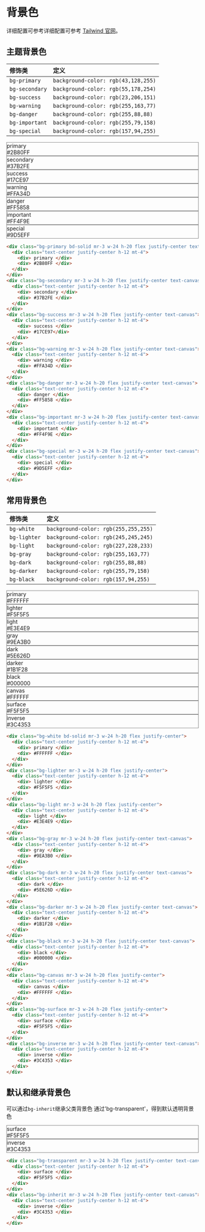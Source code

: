 # 背景色

详细配置可参考详细配置可参考 [Tailwind 官网](https://www.tailwindcss.cn/docs/container)。

## 主题背景色

 | 修饰类        | 定义  |
 |:------------- |:----- |
 | `bg-primary`     | `background-color: rgb(43,128,255)`|
 | `bg-secondary`   | `background-color: rgb(55,178,254)`|
 | `bg-success`     | `background-color: rgb(23,206,151)`|
 | `bg-warning`     | `background-color: rgb(255,163,77)`|
 | `bg-danger`      | `background-color: rgb(255,88,88)`|
 | `bg-important`   | `background-color: rgb(255,79,158)`|
 | `bg-special`     | `background-color: rgb(157,94,255)`|

<Example class="flex flex-wrap gap-3">
  <div class="bg-primary bd-solid mr-3 w-24 h-20 flex justify-center text-canvas">
    <div class="text-center justify-center h-12 mt-4">
      <div> primary </div>
      <div> #2B80FF </div>
    </div>
  </div>
  <div class="bg-secondary mr-3 w-24 h-20 flex justify-center text-canvas">
    <div class="text-center justify-center h-12 mt-4">
      <div> secondary </div>
      <div> #37B2FE </div>
    </div>
  </div>
  <div class="bg-success mr-3 w-24 h-20 flex justify-center text-canvas">
    <div class="text-center justify-center h-12 mt-4">
      <div> success </div>
      <div> #17CE97</div>
    </div>
  </div>
  <div class="bg-warning mr-3 w-24 h-20 flex justify-center text-canvas">
    <div class="text-center justify-center h-12 mt-4">
      <div> warning </div>
      <div> #FFA34D </div>
    </div>
  </div>
  <div class="bg-danger mr-3 w-24 h-20 flex justify-center text-canvas">
    <div class="text-center justify-center h-12 mt-4">
      <div> danger </div>
      <div> #FF5858 </div>
    </div>
  </div>
  <div class="bg-important mr-3 w-24 h-20 flex justify-center text-canvas">
    <div class="text-center justify-center h-12 mt-4">
      <div> important </div>
      <div> #FF4F9E </div>
    </div>
  </div>
  <div class="bg-special mr-3 w-24 h-20 flex justify-center text-canvas">
    <div class="text-center justify-center h-12 mt-4">
      <div> special </div>
      <div> #9D5EFF </div>
    </div>
  </div>
</Example>

```html
<div class="bg-primary bd-solid mr-3 w-24 h-20 flex justify-center text-canvas">
  <div class="text-center justify-center h-12 mt-4">
    <div> primary </div>
    <div> #2B80FF </div>
  </div>
</div>
<div class="bg-secondary mr-3 w-24 h-20 flex justify-center text-canvas">
  <div class="text-center justify-center h-12 mt-4">
    <div> secondary </div>
    <div> #37B2FE </div>
  </div>
</div>
<div class="bg-success mr-3 w-24 h-20 flex justify-center text-canvas">
  <div class="text-center justify-center h-12 mt-4">
    <div> success </div>
    <div> #17CE97</div>
  </div>
</div>
<div class="bg-warning mr-3 w-24 h-20 flex justify-center text-canvas">
  <div class="text-center justify-center h-12 mt-4">
    <div> warning </div>
    <div> #FFA34D </div>
  </div>
</div>
<div class="bg-danger mr-3 w-24 h-20 flex justify-center text-canvas">
  <div class="text-center justify-center h-12 mt-4">
    <div> danger </div>
    <div> #FF5858 </div>
  </div>
</div>
<div class="bg-important mr-3 w-24 h-20 flex justify-center text-canvas">
  <div class="text-center justify-center h-12 mt-4">
    <div> important </div>
    <div> #FF4F9E </div>
  </div>
</div>
<div class="bg-special mr-3 w-24 h-20 flex justify-center text-canvas">
  <div class="text-center justify-center h-12 mt-4">
    <div> special </div>
    <div> #9D5EFF </div>
  </div>
</div>
```

## 常用背景色
  | 修饰类        | 定义  |
  |:------------- |:----- |
  | `bg-white`       | `background-color: rgb(255,255,255)`|
  | `bg-lighter`     | `background-color: rgb(245,245,245)`|
  | `bg-light`       | `background-color: rgb(227,228,233)`|
  | `bg-gray`     | `background-color: rgb(255,163,77)`|
  | `bg-dark`      | `background-color: rgb(255,88,88)`|
  | `bg-darker`   | `background-color: rgb(255,79,158)`|
  | `bg-black`     | `background-color: rgb(157,94,255)`|

<Example class="flex flex-wrap gap-3">
  <div class="bg-white bd-solid mr-3 w-24 h-20 flex justify-center">
    <div class="text-center justify-center h-12 mt-4">
      <div> primary </div>
      <div> #FFFFFF </div>
    </div>
  </div>
  <div class="bg-lighter mr-3 w-24 h-20 flex justify-center">
    <div class="text-center justify-center h-12 mt-4">
      <div> lighter </div>
      <div> #F5F5F5 </div>
    </div>
  </div>
  <div class="bg-light mr-3 w-24 h-20 flex justify-center">
    <div class="text-center justify-center h-12 mt-4">
      <div> light </div>
      <div> #E3E4E9 </div>
    </div>
  </div>
  <div class="bg-gray mr-3 w-24 h-20 flex justify-center text-canvas">
    <div class="text-center justify-center h-12 mt-4">
      <div> gray </div>
      <div> #9EA3B0 </div>
    </div>
  </div>
  <div class="bg-dark mr-3 w-24 h-20 flex justify-center text-canvas">
    <div class="text-center justify-center h-12 mt-4">
      <div> dark </div>
      <div> #5E626D </div>
    </div>
  </div>
  <div class="bg-darker mr-3 w-24 h-20 flex justify-center text-canvas">
    <div class="text-center justify-center h-12 mt-4">
      <div> darker </div>
      <div> #1B1F28 </div>
    </div>
  </div>
  <div class="bg-black mr-3 w-24 h-20 flex justify-center text-canvas">
    <div class="text-center justify-center h-12 mt-4">
      <div> black </div>
      <div> #000000 </div>
    </div>
  </div>
  <div class="bg-canvas mr-3 w-24 h-20 flex justify-center">
    <div class="text-center justify-center h-12 mt-4">
      <div> canvas </div>
      <div> #FFFFFF </div>
    </div>
  </div>
  <div class="bg-surface mr-3 w-24 h-20 flex justify-center">
    <div class="text-center justify-center h-12 mt-4">
      <div> surface </div>
      <div> #F5F5F5 </div>
    </div>
  </div>
  <div class="bg-inverse mr-3 w-24 h-20 flex justify-center text-canvas">
    <div class="text-center justify-center h-12 mt-4">
      <div> inverse </div>
      <div> #3C4353 </div>
    </div>
  </div>
</Example>

```html
<div class="bg-white bd-solid mr-3 w-24 h-20 flex justify-center">
  <div class="text-center justify-center h-12 mt-4">
    <div> primary </div>
    <div> #FFFFFF </div>
  </div>
</div>
<div class="bg-lighter mr-3 w-24 h-20 flex justify-center">
  <div class="text-center justify-center h-12 mt-4">
    <div> lighter </div>
    <div> #F5F5F5 </div>
  </div>
</div>
<div class="bg-light mr-3 w-24 h-20 flex justify-center">
  <div class="text-center justify-center h-12 mt-4">
    <div> light </div>
    <div> #E3E4E9 </div>
  </div>
</div>
<div class="bg-gray mr-3 w-24 h-20 flex justify-center text-canvas">
  <div class="text-center justify-center h-12 mt-4">
    <div> gray </div>
    <div> #9EA3B0 </div>
  </div>
</div>
<div class="bg-dark mr-3 w-24 h-20 flex justify-center text-canvas">
  <div class="text-center justify-center h-12 mt-4">
    <div> dark </div>
    <div> #5E626D </div>
  </div>
</div>
<div class="bg-darker mr-3 w-24 h-20 flex justify-center text-canvas">
  <div class="text-center justify-center h-12 mt-4">
    <div> darker </div>
    <div> #1B1F28 </div>
  </div>
</div>
<div class="bg-black mr-3 w-24 h-20 flex justify-center text-canvas">
  <div class="text-center justify-center h-12 mt-4">
    <div> black </div>
    <div> #000000 </div>
  </div>
</div>
<div class="bg-canvas mr-3 w-24 h-20 flex justify-center">
  <div class="text-center justify-center h-12 mt-4">
    <div> canvas </div>
    <div> #FFFFFF </div>
  </div>
</div>
<div class="bg-surface mr-3 w-24 h-20 flex justify-center">
  <div class="text-center justify-center h-12 mt-4">
    <div> surface </div>
    <div> #F5F5F5 </div>
  </div>
</div>
<div class="bg-inverse mr-3 w-24 h-20 flex justify-center text-canvas">
  <div class="text-center justify-center h-12 mt-4">
    <div> inverse </div>
    <div> #3C4353 </div>
  </div>
</div>
```

## 默认和继承背景色

可以通过`bg-inherit`继承父类背景色 通过'bg-transparent'，得到默认透明背景色 

<Example class="flex gap-3 bg-gray">
  <div class="bg-transparent mr-3 w-24 h-20 flex justify-center text-canvas">
    <div class="text-center justify-center h-12 mt-4">
      <div> surface </div>
      <div> #F5F5F5 </div>
    </div>
  </div>
  <div class="bg-inherit mr-3 w-24 h-20 flex justify-center text-canvas">
    <div class="text-center justify-center h-12 mt-4">
      <div> inverse </div>
      <div> #3C4353 </div>
    </div>
  </div>
</Example>

```html
<div class="bg-transparent mr-3 w-24 h-20 flex justify-center text-canvas">
  <div class="text-center justify-center h-12 mt-4">
    <div> surface </div>
    <div> #F5F5F5 </div>
  </div>
</div>
<div class="bg-inherit mr-3 w-24 h-20 flex justify-center text-canvas">
  <div class="text-center justify-center h-12 mt-4">
    <div> inverse </div>
    <div> #3C4353 </div>
  </div>
</div>
```

<style>
.mr-3,.w-24,.h-20 {
  border:1px solid gray;
}
</style>
